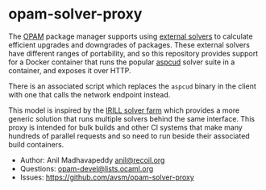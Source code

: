 opam-solver-proxy
=================

The [OPAM](https://opam.ocaml.org) package manager supports using
[external solvers](https://opam.ocaml.org/doc/Specifying_Solver_Preferences.html)
to calculate efficient upgrades and downgrades of packages.
These external solvers have different ranges of portability, and so
this repository provides support for a Docker container that runs
the popular [aspcud](http://potassco.sourceforge.net/) solver suite
in a container, and exposes it over HTTP.

There is an associated script which replaces the `aspcud` binary
in the client with one that calls the network endpoint instead.

This model is inspired by the [IRILL solver farm](http://cudf-solvers.irill.org/index.html)
which provides a more generic solution that runs multiple solvers
behind the same interface.  This proxy is intended for bulk builds
and other CI systems that make many hundreds of parallel requests
and so need to run beside their associated build containers.

* Author: Anil Madhavapeddy <anil@recoil.org>
* Questions: <opam-devel@lists.ocaml.org>
* Issues: https://github.com/avsm/opam-solver-proxy
